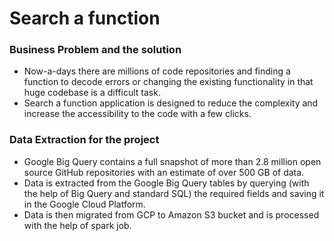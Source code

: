 # Search a function
### Business Problem and the solution
- Now-a-days there are millions of code repositories and finding a function to decode errors or changing the existing functionality  in that huge codebase is a difficult task.
- Search a function application is designed to reduce the complexity and increase the accessibility to the code with a few clicks.
### Data Extraction for the project
- Google Big Query contains a full snapshot of more than 2.8 million open source GitHub repositories with an estimate of over 500 GB of data.
- Data is extracted from the Google Big Query tables by querying (with the help of Big Query and standard SQL) the required fields and saving it in the Google Cloud Platform.
- Data is then migrated from GCP to Amazon S3 bucket and is processed with the help of spark job.
